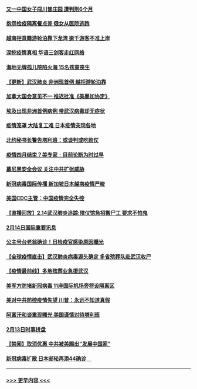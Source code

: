 #### [又一中国女子闯川普庄园 遭判刑6个月](../pages/prog202/a102777673.md?t=02151344) 
#### [抱怨检疫隔离餐点差 俄女从医院逃跑](../pages/prog202/a102777667.md?t=02151344) 
#### [越南拒意籍游轮泊靠下龙湾 逾千游客不准上岸](../pages/prog202/a102777646.md?t=02151344) 
#### [深挖疫情真相 华语三剑客走红网络](../pages/prog202/a102777624.md?t=02151344) 
#### [海地无牌孤儿院陷火海 15名孩童丧生](../pages/prog202/a102777620.md?t=02151344) 
#### [【更新】武汉肺炎 非洲现首例 越拒游轮泊靠](../pages/prog202/a102770740.md?t=02151344) 
#### [加拿大国会意见不一 推迟批准《美墨加协定》](../pages/prog202/a102777575.md?t=02151344) 
#### [埃及出现非洲首例病例 带武汉病毒却无症状](../pages/prog202/a102777559.md?t=02151344) 
#### [疫情笼罩 大陆复工难 日本疫情突现各地](../pages/prog202/a102777455.md?t=02151344) 
#### [北约秘书长警告塔利班：或谈判或吃败仗](../pages/prog202/a102777442.md?t=02151344) 
#### [疫情四月结束？美专家﹕目前论断为时过早](../pages/prog202/a102777248.md?t=02151344) 
#### [慕尼黑安全会议 关注中共扩张威胁](../pages/prog202/a102777254.md?t=02151344) 
#### [新冠病毒国际传播 新加坡日本越南疫情严峻](../pages/prog202/a102777245.md?t=02151344) 
#### [美国CDC主管：中国疫情完全失控](../pages/prog202/a102777236.md?t=02151344) 
#### [【直播回放】2.14武汉肺炎追踪:殡仪馆急招搬尸工 要求不怕鬼](../pages/prog202/a102777141.md?t=02151344) 
#### [2月14日国际重要讯息](../pages/prog202/a102777073.md?t=02151344) 
#### [公主号台老翁确诊！日检疫官感染原因曝光](../pages/prog202/a102777075.md?t=02151344) 
#### [【全球疫情直击】武汉肺炎病毒源头确定 多省殡葬队赴武汉收尸](../pages/prog202/a102777026.md?t=02151344) 
#### [【疫情最前线】多地殡葬业急援武汉](../pages/prog202/a102776986.md?t=02151344) 
#### [美军方防堵新冠病毒 11座国际机场旁将设隔离区](../pages/prog202/a102776870.md?t=02151344) 
#### [美对中共防控疫情失望 川普：永远不知道真假](../pages/prog202/a102776836.md?t=02151344) 
#### [阿富汗和谈重现曙光 美国谨慎对待塔利班](../pages/prog202/a102776748.md?t=02151344) 
#### [2月13日时事拼盘](../pages/prog202/a102776689.md?t=02151344) 
#### [【禁闻】取消优惠 中共被美踢出“发展中国家”](../pages/prog202/a102776670.md?t=02151344) 
#### [新冠病毒扩散 日本邮轮再添44确诊　](../pages/prog202/a102776518.md?t=02151344) 

----
#### [ >>> 更早内容 <<< ](../indexes/prog202-earlier.md)
